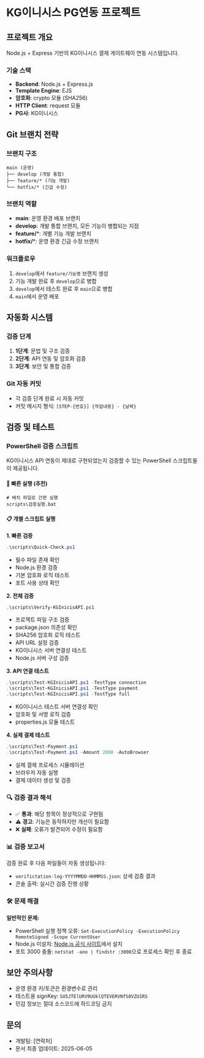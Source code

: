 # KG이니시스 PG연동 프로젝트

## 프로젝트 개요

Node.js + Express 기반의 KG이니시스 결제 게이트웨이 연동 시스템입니다.

### 기술 스택
- **Backend**: Node.js + Express.js
- **Template Engine**: EJS
- **암호화**: crypto 모듈 (SHA256)
- **HTTP Client**: request 모듈
- **PG사**: KG이니시스

## Git 브랜치 전략

### 브랜치 구조
```
main (운영)
├── develop (개발 통합)
├── feature/* (기능 개발)
└── hotfix/* (긴급 수정)
```

### 브랜치 역할
- **main**: 운영 환경 배포 브랜치
- **develop**: 개발 통합 브랜치, 모든 기능이 병합되는 지점
- **feature/***: 개별 기능 개발 브랜치
- **hotfix/***: 운영 환경 긴급 수정 브랜치

### 워크플로우
1. `develop`에서 `feature/기능명` 브랜치 생성
2. 기능 개발 완료 후 `develop`으로 병합
3. `develop`에서 테스트 완료 후 `main`으로 병합
4. `main`에서 운영 배포

## 자동화 시스템

### 검증 단계
1. **1단계**: 문법 및 구조 검증
2. **2단계**: API 연동 및 암호화 검증
3. **3단계**: 보안 및 통합 검증

### Git 자동 커밋
- 각 검증 단계 완료 시 자동 커밋
- 커밋 메시지 형식: `[STEP-{번호}] {작업내용} - {날짜}`

## 검증 및 테스트

### PowerShell 검증 스크립트

KG이니시스 API 연동이 제대로 구현되었는지 검증할 수 있는 PowerShell 스크립트들이 제공됩니다.

#### 🚀 빠른 실행 (추천)
```batch
# 배치 파일로 간편 실행
scripts\검증실행.bat
```

#### 📋 개별 스크립트 실행

**1. 빠른 검증**
```powershell
.\scripts\Quick-Check.ps1
```
- 필수 파일 존재 확인
- Node.js 환경 검증
- 기본 암호화 로직 테스트
- 포트 사용 상태 확인

**2. 전체 검증**
```powershell
.\scripts\Verify-KGInicisAPI.ps1
```
- 프로젝트 파일 구조 검증
- package.json 의존성 확인
- SHA256 암호화 로직 테스트
- API URL 설정 검증
- KG이니시스 서버 연결성 테스트
- Node.js 서버 구성 검증

**3. API 연결 테스트**
```powershell
.\scripts\Test-KGInicisAPI.ps1 -TestType connection
.\scripts\Test-KGInicisAPI.ps1 -TestType payment
.\scripts\Test-KGInicisAPI.ps1 -TestType full
```
- KG이니시스 테스트 서버 연결성 확인
- 암호화 및 서명 로직 검증
- properties.js 모듈 테스트

**4. 실제 결제 테스트**
```powershell
.\scripts\Test-Payment.ps1
.\scripts\Test-Payment.ps1 -Amount 2000 -AutoBrowser
```
- 실제 결제 프로세스 시뮬레이션
- 브라우저 자동 실행
- 결제 데이터 생성 및 검증

### 🔍 검증 결과 해석

- ✅ **통과**: 해당 항목이 정상적으로 구현됨
- ⚠️ **경고**: 기능은 동작하지만 개선이 필요함  
- ❌ **실패**: 오류가 발견되어 수정이 필요함

### 📊 검증 보고서

검증 완료 후 다음 파일들이 자동 생성됩니다:
- `verifictation-log-YYYYMMDD-HHMMSS.json`: 상세 검증 결과
- 콘솔 출력: 실시간 검증 진행 상황

### 🛠 문제 해결

**일반적인 문제:**
- PowerShell 실행 정책 오류: `Set-ExecutionPolicy -ExecutionPolicy RemoteSigned -Scope CurrentUser`
- Node.js 미설치: [Node.js 공식 사이트](https://nodejs.org)에서 설치
- 포트 3000 충돌: `netstat -ano | findstr :3000`으로 프로세스 확인 후 종료

## 보안 주의사항
- 운영 환경 키/토큰은 환경변수로 관리
- 테스트용 signKey: `SU5JTElURV9UUklQTEVERVNfS0VZU1RS`
- 민감 정보는 절대 소스코드에 하드코딩 금지

## 문의
- 개발팀: [연락처]
- 문서 최종 업데이트: 2025-06-05
